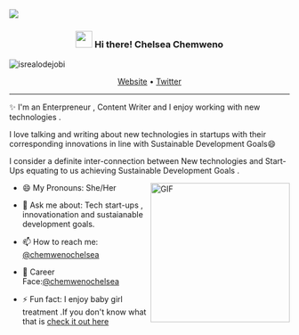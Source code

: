 <!-- Heading -->
<h2 align= "centre"><img src = Chelsea Chemweno banner .png>
<h3 align="center"><img src = "https://raw.githubusercontent.com/MartinHeinz/MartinHeinz/master/wave.gif" width = 30px> Hi there! Chelsea Chemweno</h3>

<!-- Profile Views -->

<p align="left"> <img src="https://komarev.com/ghpvc/?username=lauragift21&label=Profile%20views&color=0e75b6&style=flat" alt="isrealodejobi" />
</p>

<p align="center">
  <a href="https://dev.to/chemwenochelsea">Website</a> •
  <a href="https://twitter.com/ChemwenoChelsea">Twitter</a>
</p>

 <!-- About section -->

---
✨ I'm an Enterpreneur , Content Writer and I enjoy working with new technologies . 

I love talking and writing about  new technologies in startups with their corresponding innovations in line with  Sustainable Development Goals😄

I consider a definite inter-connection between New technologies and Start-Ups equating to us achieving Sustainable Development Goals .

<!-- code gif-->
<img align="right" alt="GIF" src="./code.gif" width="250" height="250" />

- 😄 My Pronouns: She/Her  

- 💬 Ask me about: Tech start-ups , innovationation and sustaianable development goals.

- 📫 How to reach me: [@chemwenochelsea](https://twitter.com/chemwenochelsea)

- 📄 Career Face:[@chemwenochelsea](https://www.linkedin.com/in/chemwenochelsea/)

- ⚡ Fun fact: I enjoy baby girl treatment .If you don't know what that is [check it out here](https://exquisitemag.com/beauty/5-baby-girl-treatment-you-absolutely-need/)

<!-- THE END -->


<!--
**ChelseaChemweno** is a ✨ _special_ ✨ repository because its `README.md` (this file) appears on your GitHub profile.

Here are some ideas to get you started:

- 🔭 I’m currently working on ...
- 🌱 I’m currently learning ...
- 👯 I’m looking to collaborate on ...
- 🤔 I’m looking for help with ...
- 💬 Ask me about ...
- 📫 How to reach me: ...
- 😄 Pronouns: ...
- ⚡ Fun fact: ...
-->
